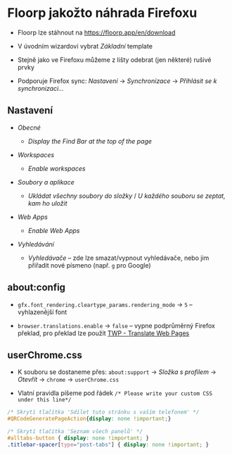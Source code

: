 # Floorp jakožto náhrada Firefoxu

* Floorp lze stáhnout na <https://floorp.app/en/download>

* V úvodním wizardovi vybrat _Základní_ template

* Stejně jako ve Firefoxu můžeme z lišty odebrat (jen některé) rušivé prvky

* Podporuje Firefox sync: _Nastavení_ → _Synchronizace_ → _Přihlásit se k synchronizaci..._

## Nastavení

* _Obecné_
  * _Display the Find Bar at the top of the page_

* _Workspaces_
  * _Enable workspaces_

* _Soubory a aplikace_
  * _Ukládat všechny soubory do složky_ / _U každého souboru se zeptat, kam ho uložit_

* _Web Apps_
  * _Enable Web Apps_

* _Vyhledávání_
  * _Vyhledávače_ – zde lze smazat/vypnout vyhledávače, nebo jim přiřadit nové písmeno (např. `g` pro Google)

## about:config

* `gfx.font_rendering.cleartype_params.rendering_mode` → `5` – vyhlazenější font

* `browser.translations.enable` → `false` – vypne podprůměrný Firefox překlad, pro překlad lze použít [TWP - Translate Web Pages](https://addons.mozilla.org/en-US/firefox/addon/traduzir-paginas-web/)

## userChrome.css

* K souboru se dostaneme přes: `about:support` → _Složka s profilem_ → _Otevřít_ → `chrome` → `userChrome.css`

* Vlatní pravidla píšeme pod řádek `/* Please write your custom CSS under this line*/`

```css
/* Skrytí tlačítka 'Sdílet tuto stránku s vaším telefonem' */
#QRCodeGeneratePageAction{display: none !important;}

/* Skrytí tlačítka 'Seznam všech panelů' */
#alltabs-button { display: none !important; }
.titlebar-spacer[type="post-tabs"] { display: none !important; } 
```
